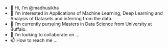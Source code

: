 - 👋 Hi, I’m @madhusikha
- 👀 I’m interested in Applications of Machine Learning, Deep Learning and Analysis of Datasets and inferring from the data.
- 🌱 I’m currently pursuing Masters in Data Science from University at Buffalo.
- 💞️ I’m looking to collaborate on ...
- 📫 How to reach me ...

<!---
madhusikha/madhusikha is a ✨ special ✨ repository because its `README.md` (this file) appears on your GitHub profile.
You can click the Preview link to take a look at your changes.
--->

